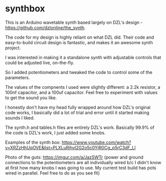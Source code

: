 # synthbox
This is an Arduino wavetable synth based largely on DZL's design - https://github.com/dzlonline/the_synth.

The code for my design is highly reliant on what DZL did. Their code and easy-to-build circuit design is fantastic, and makes it an awesome synth project.

I was interested in making it a standalone synth with adjustable controls that could be adjusted live, on-the-fly.

So I added potentiometers and tweaked the code to control some of the parameters.

The values of the compnents I used were slightly different: a 2.2k resistor, a 100nf capacitor, and a 100uf capacitor. Feel free to experiment with values to get the sound you like. 

I honestly don't have my head fully wrapped around how DZL's original code works, I basically did a lot of trial and error until it started making sounds I liked.

The synth.h and tables.h files are entirely DZL's work. Basically 99.9% of the code is DZL's work, I just added some knobs.

Examples of the synth box: https://www.youtube.com/watch?v=XRZzHhUqOVE&list=PLXLuRihvl2G2o5c0YjR0Cg_p5rC3dF_Ll 

Photo of the guts: https://imgur.com/a/JazSWTr 
(power and ground connections to the potentiometers are all individually wired b/c I didn't know at first how many knobs I was going to use. My current test build has pots wired in parallel. Feel free to do as you see fit)
